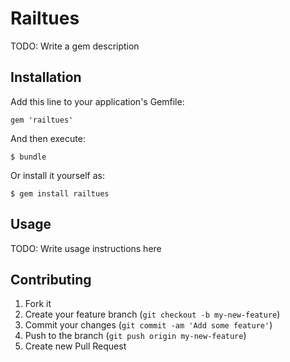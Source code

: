 # Railtues

TODO: Write a gem description

## Installation

Add this line to your application's Gemfile:

    gem 'railtues'

And then execute:

    $ bundle

Or install it yourself as:

    $ gem install railtues

## Usage

TODO: Write usage instructions here

## Contributing

1. Fork it
2. Create your feature branch (`git checkout -b my-new-feature`)
3. Commit your changes (`git commit -am 'Add some feature'`)
4. Push to the branch (`git push origin my-new-feature`)
5. Create new Pull Request
